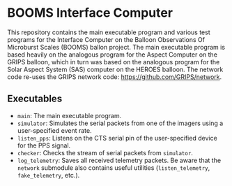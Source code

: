 # BOOMS Interface Computer

This repository contains the main executable program and various test programs for the Interface Computer on the Balloon Observations Of Microburst Scales (BOOMS) ballon project.
The main executable program is based heavily on the analogous program for the Aspect Computer on the GRIPS balloon, which in turn was based on the analogous program for the Solar Aspect System (SAS) computer on the HEROES balloon.
The network code re-uses the GRIPS network code: https://github.com/GRIPS/network.

## Executables
* `main`: The main executable program.
* `simulator`: Simulates the serial packets from one of the imagers using a user-specified event rate.
* `listen_pps`: Listens on the CTS serial pin of the user-specified device for the PPS signal.
* `checker`: Checks the stream of serial packets from `simulator`. 
* `log_telemetry`: Saves all received telemetry packets.
  Be aware that the `network` submodule also contains useful utilities (`listen_telemetry`, `fake_telemetry`, etc.).
